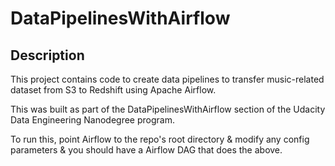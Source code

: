 # DataPipelinesWithAirflow

## Description
This project contains code to create data pipelines to transfer music-related dataset from S3 to Redshift using Apache Airflow.

This was built as part of the DataPipelinesWithAirflow section of the Udacity Data Engineering Nanodegree program.

To run this, point Airflow to the repo's root directory & modify any config parameters & you should have a Airflow DAG that does the above.
